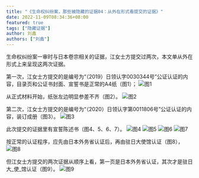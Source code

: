 ```yaml
---
title: "《生命权纠纷案，那些被隐藏的证据04：从外在形式看提交的证据》"
date: 2022-11-09T08:34:36+08:00
featured: true
tags: ["隐藏证据"]
author: 刘鑫
authors: ["刘鑫"]
---
```


生命权纠纷案一审时与日本卷宗相关的证据，江女士方提交过两次，本文单从外在形式上来呈现这两次证据。

第一次，江女士方提交的是编号为“（2019）日领认字0030344号”公证认证的内容，目录页和公证书封面、宣誓书是正常的A4纸（图1）；
![图1](/img/posts/hidden_evidence04/1_compressed.jpg) 

从正式材料开始，纸张左边明显参差不齐（图2）。
![图2](/img/posts/hidden_evidence04/2_compressed.jpg) 

第二次，江女士方提交的是编号为“（2020）日领认字第0011806号”公证认证的内容，装订成册（图3）。
![图3](/img/posts/hidden_evidence04/3_compressed.jpg) 

此次提交的证据里有宣誓陈述书（图4、5、6、7）。
![图4](/img/posts/hidden_evidence04/4_compressed.jpg) 
![图5](/img/posts/hidden_evidence04/5_compressed.jpg) 
![图6](/img/posts/hidden_evidence04/6_compressed.jpg) 
![图7](/img/posts/hidden_evidence04/7_compressed.jpg) 


按正常的认证程序，应先由日本外务省认证后，再由驻日大使馆认证（图8），
![图8](/img/posts/hidden_evidence04/8_compressed.jpg) 

但江女士方提交的两次证据从顺序上看，第一页是日本外务省认证，其次才是驻日大_使_馆认证（图9）。
![图9](/img/posts/hidden_evidence04/9_compressed.jpg) 